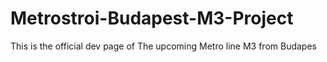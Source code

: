 # Metrostroi-Budapest-M3-Project
This is the official dev page of The upcoming Metro line M3 from Budapes
